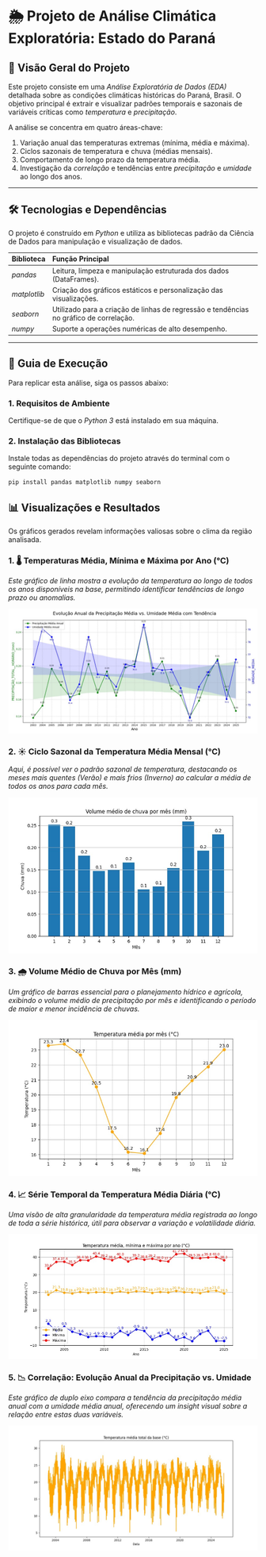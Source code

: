 # 🌦️ Projeto de Análise Climática Exploratória: Estado do Paraná

## 🎯 Visão Geral do Projeto

Este projeto consiste em uma *Análise Exploratória de Dados (EDA)* detalhada sobre as condições climáticas históricas do Paraná, Brasil. O objetivo principal é extrair e visualizar padrões temporais e sazonais de variáveis críticas como *temperatura* e *precipitação*.

A análise se concentra em quatro áreas-chave:
1.  Variação anual das temperaturas extremas (mínima, média e máxima).
2.  Ciclos sazonais de temperatura e chuva (médias mensais).
3.  Comportamento de longo prazo da temperatura média.
4.  Investigação da *correlação* e tendências entre *precipitação* e *umidade* ao longo dos anos.

---

## 🛠️ Tecnologias e Dependências

O projeto é construído em *Python* e utiliza as bibliotecas padrão da Ciência de Dados para manipulação e visualização de dados.

| Biblioteca | Função Principal |
| :--- | :--- |
| *pandas* | Leitura, limpeza e manipulação estruturada dos dados (DataFrames). |
| *matplotlib* | Criação dos gráficos estáticos e personalização das visualizações. |
| *seaborn* | Utilizado para a criação de linhas de regressão e tendências no gráfico de correlação. |
| *numpy* | Suporte a operações numéricas de alto desempenho. |

---

## 🚀 Guia de Execução

Para replicar esta análise, siga os passos abaixo:

### 1. Requisitos de Ambiente

Certifique-se de que o *Python 3* está instalado em sua máquina.

### 2. Instalação das Bibliotecas

Instale todas as dependências do projeto através do terminal com o seguinte comando:

```bash
pip install pandas matplotlib numpy seaborn
```

## 📊 Visualizações e Resultados

Os gráficos gerados revelam informações valiosas sobre o clima da região analisada.

### 1. 🌡️ Temperaturas Média, Mínima e Máxima por Ano (°C)
*Este gráfico de linha mostra a evolução da temperatura ao longo de todos os anos disponíveis na base, permitindo identificar tendências de longo prazo ou anomalias.*

![Gráfico de Temperatura Média, Mínima e Máxima por Ano](imagem1.jpg)

### 2. ☀️ Ciclo Sazonal da Temperatura Média Mensal (°C)
*Aqui, é possível ver o padrão sazonal de temperatura, destacando os meses mais quentes (Verão) e mais frios (Inverno) ao calcular a média de todos os anos para cada mês.*

![Gráfico de Temperatura Média por Mês](imagem2.jpg)

### 3. 🌧️ Volume Médio de Chuva por Mês (mm)
*Um gráfico de barras essencial para o planejamento hídrico e agrícola, exibindo o volume médio de precipitação por mês e identificando o período de maior e menor incidência de chuvas.*

![Gráfico de Volume Médio de Chuva por Mês](imagem3.jpg)

### 4. 📈 Série Temporal da Temperatura Média Diária (°C)
*Uma visão de alta granularidade da temperatura média registrada ao longo de toda a série histórica, útil para observar a variação e volatilidade diária.*

![Gráfico de Temperatura Média Total da Base](imagem4.jpg)

### 5. 📉 Correlação: Evolução Anual da Precipitação vs. Umidade
*Este gráfico de duplo eixo compara a tendência da precipitação média anual com a umidade média anual, oferecendo um insight visual sobre a relação entre estas duas variáveis.*

![Gráfico de Correlação Anual](imagem5.jpg)

